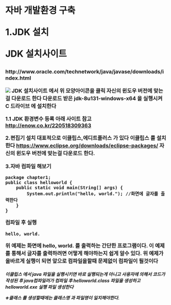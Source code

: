 <h1> 자바 개발환경 구축

1.JDK 설치

JDK 설치사이트
<H3>http://www.oracle.com/technetwork/java/javase/downloads/index.html

![](http://www.oracle.com/ocom/groups/public/@otn/documents/digitalasset/1612441.gif)
JDK 설치사이트 에서 위 모양아이콘을 클릭
자신의 윈도우 버전에 맞는걸 다운로드 한다
다운로드 받은 jdk-8u131-windows-x64 을 실행시켜 C 드라이브 에 설치한다

1.1 JDK 환경변수 등록
아래 사이트 참고
http://enow.co.kr/220518309363

2.편집기 설치
대표적으로 이클립스,에디트플러스 가 있다
이클립스 를 설치한다
https://www.eclipse.org/downloads/eclipse-packages/
자신의 윈도우 버전에 맞는걸 다운로드 한다.

3.자바 컴파일 해보기

```
package chapter1;
public class helloworld {
	public static void main(String[] args) {
		System.out.println("hello, world."); //화면에 글자를 출력한다
	}
}
```
컴파일 후 실행
```
hello, world.
```

위 예제는 화면에 hello, world. 를 출력하는 간단한 프로그램이다.
이 예제를 통해서 글자를 출력하려면 어떻게 해야하는지 쉽게 알수 있다.
위 예제가 올바르게 실행이 되면 앞으로 컴파일을할때 문제없이 컴파일이 될것이다
<br>
<h5> 이클립스 에서 java 파일을 실행시키면 바로 실행되는게 아니고
사용자에 의해서 코드가 작성된 후 
java컴파일러가 컴파일 후 helloworld.class 파일을 생성하고 helloworld.exe 실행 파일 생성한다
<br>

※클래스 를 생성할때에는 클래스명 과 파일명이 일치해야한다.